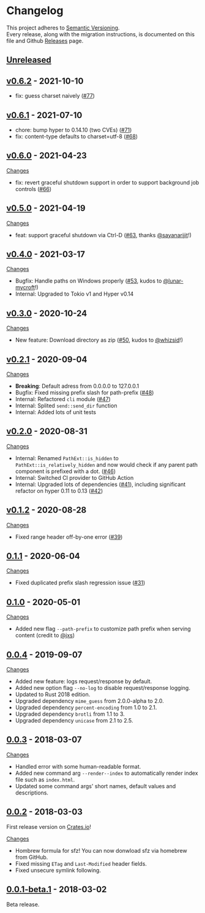 # Changelog

This project adheres to [Semantic Versioning](http://semver.org/).  
Every release, along with the migration instructions, is documented on this file and Github [Releases](https://github.com/weihanglo/sfz/releases) page.

## [Unreleased](https://github.com/weihanglo/sfz/compare/v0.6.2...HEAD)

## [v0.6.2] - 2021-10-10

- fix: guess charset naively ([#77][])

[v0.6.2]: https://github.com/weihanglo/sfz/releases/tag/v0.6.2
[v0.6.2-changes]: https://github.com/weihanglo/sfz/compare/v0.6.1...v0.6.2
[#77]: https://github.com/weihanglo/sfz/pull/77

## [v0.6.1] - 2021-07-10

- chore: bump hyper to 0.14.10 (two CVEs) ([#71][])
- fix: content-type defaults to charset=utf-8 ([#68][])

[v0.6.1]: https://github.com/weihanglo/sfz/releases/tag/v0.6.1
[v0.6.1-changes]: https://github.com/weihanglo/sfz/compare/v0.6.0...v0.6.1
[#68]: https://github.com/weihanglo/sfz/pull/68
[#71]: https://github.com/weihanglo/sfz/pull/71

## [v0.6.0] - 2021-04-23

[Changes][v0.6.0-changes]

- fix: revert graceful shutdown support in order to support background job controls ([#66][])

[v0.6.0]: https://github.com/weihanglo/sfz/releases/tag/v0.6.0
[v0.6.0-changes]: https://github.com/weihanglo/sfz/compare/v0.5.0...v0.6.0
[#66]: https://github.com/weihanglo/sfz/pull/66

## [v0.5.0] - 2021-04-19

[Changes][v0.5.0-changes]

- feat: support graceful shutdown via Ctrl-D ([#63][], thanks [@sayanarijit][]!)

[@sayanarijit]: https://github.com/sayanarijit
[v0.5.0]: https://github.com/weihanglo/sfz/releases/tag/v0.5.0
[v0.5.0-changes]: https://github.com/weihanglo/sfz/compare/v0.4.0...v0.5.0
[#63]: https://github.com/weihanglo/sfz/pull/63

## [v0.4.0] - 2021-03-17

[Changes][v0.4.0-changes]

- Bugfix: Handle paths on Windows properly ([#53][], kudos to [@lunar-mycroft][]!)
- Internal: Upgraded to Tokio v1 and Hyper v0.14

[@lunar-mycroft]: https://github.com/lunar-mycroft
[v0.4.0]: https://github.com/weihanglo/sfz/releases/tag/v0.4.0
[v0.4.0-changes]: https://github.com/weihanglo/sfz/compare/v0.3.0...v0.4.0
[#53]: https://github.com/weihanglo/sfz/pull/53

## [v0.3.0] - 2020-10-24

[Changes][v0.3.0-changes]

- New feature: Download directory as zip ([#50][], kudos to [@whizsid][]!)

[@whizsid]: https://github.com/whizsid
[v0.3.0]: https://github.com/weihanglo/sfz/releases/tag/v0.3.0
[v0.3.0-changes]: https://github.com/weihanglo/sfz/compare/v0.2.1...v0.3.0
[#50]: https://github.com/weihanglo/sfz/pull/50

## [v0.2.1] - 2020-09-04

[Changes][v0.2.1-changes]

- **Breaking**: Default adress from 0.0.0.0 to 127.0.0.1
- Bugfix: Fixed missing prefix slash for path-prefix ([#48][])
- Internal: Refactored `cli` module ([#47][])
- Internal: Splited `send::send_dir` function
- Internal: Added lots of unit tests

[v0.2.1]: https://github.com/weihanglo/sfz/releases/tag/v0.2.1
[v0.2.1-changes]: https://github.com/weihanglo/sfz/compare/v0.2.0...v0.2.1
[#47]: https://github.com/weihanglo/sfz/pull/47
[#48]: https://github.com/weihanglo/sfz/pull/48

## [v0.2.0] - 2020-08-31

[Changes][v0.2.0-changes]

- Internal: Renamed `PathExt::is_hidden` to `PathExt::is_relatively_hidden` and now would check if any parent path component is prefixed with a dot. ([#46][])
- Internal: Switched CI provider to GitHub Action
- Internal: Upgraded lots of dependencies ([#41][]), including significant refactor on hyper 0.11 to 0.13 ([#42][])

[v0.2.0]: https://github.com/weihanglo/sfz/releases/tag/v0.2.0
[v0.2.0-changes]: https://github.com/weihanglo/sfz/compare/v0.1.2...v0.2.0
[#41]: https://github.com/weihanglo/sfz/pull/41
[#42]: https://github.com/weihanglo/sfz/pull/42
[#46]: https://github.com/weihanglo/sfz/pull/46

## [v0.1.2] - 2020-08-28

[Changes][v0.1.2-changes]

- Fixed range header off-by-one error ([#39](https://github.com/weihanglo/sfz/issues/39))

[v0.1.2]: https://github.com/weihanglo/sfz/releases/tag/v0.1.2
[v0.1.2-changes]: https://github.com/weihanglo/sfz/compare/0.1.1...v0.1.2

## [0.1.1] - 2020-06-04

[Changes][0.1.1-changes]

- Fixed duplicated prefix slash regression issue ([#31](https://github.com/weihanglo/sfz/issues/31))

[0.1.1]: https://github.com/weihanglo/sfz/releases/tag/0.1.1
[0.1.1-changes]: https://github.com/weihanglo/sfz/compare/0.1.0...0.1.1

## [0.1.0] - 2020-05-01

[Changes][0.1.0-changes]

- Added new flag `--path-prefix` to customize path prefix when serving content (credit to [@jxs](https://github.com/jxs))

[0.1.0]: https://github.com/weihanglo/sfz/releases/tag/0.1.0
[0.1.0-changes]: https://github.com/weihanglo/sfz/compare/0.0.4...0.1.0

## [0.0.4] - 2019-09-07

[Changes][0.0.4-changes]

- Added new feature: logs request/response by default.
- Added new option flag `--no-log` to disable request/response logging.
- Updated to Rust 2018 edition.
- Upgraded dependency `mime_guess` from 2.0.0-alpha to 2.0.
- Upgraded dependency `percent-encoding` from 1.0 to 2.1.
- Upgraded dependency `brotli` from 1.1 to 3.
- Upgraded dependency `unicase` from 2.1 to 2.5.

[0.0.4]: https://github.com/weihanglo/sfz/releases/tag/0.0.4
[0.0.4-changes]: https://github.com/weihanglo/sfz/compare/0.0.3...0.0.4

## [0.0.3] - 2018-03-07

[Changes][0.0.3-changes]

- Handled error with some human-readable format.
- Added new command arg `--render--index` to automatically render index file such as `index.html`.
- Updated some command args' short names, default values and descriptions.

[0.0.3]: https://github.com/weihanglo/sfz/releases/tag/0.0.3
[0.0.3-changes]: https://github.com/weihanglo/sfz/compare/0.0.2...0.0.3

## [0.0.2] - 2018-03-03

First release version on [Crates.io][crate-sfz]!

[Changes][0.0.2-changes]

- Hombrew formula for sfz! You can now donwload sfz via homebrew from GitHub.
- Fixed missing `ETag` and `Last-Modified` header fields.
- Fixed unsecure symlink following.

[0.0.2]: https://github.com/weihanglo/sfz/releases/tag/0.0.2
[0.0.2-changes]: https://github.com/weihanglo/sfz/compare/0.0.1-beta.1...0.0.2

## [0.0.1-beta.1] - 2018-03-02

Beta release.

[0.0.1-beta.1]: https://github.com/weihanglo/sfz/releases/tag/0.0.1-beta.1

[crate-sfz]: https://crates.io/crates/sfz
